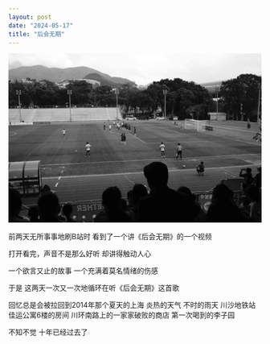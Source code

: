```yaml
---
layout: post
date: "2024-05-17"
title: "后会无期"
---
```


<img alt="Pitch" src="/assets/posts/pitch.jpg" class="post-image black"/>

前两天无所事事地刷B站时
看到了一个讲《后会无期》的一个视频

打开看完，声音不是那么好听
却讲得触动人心

一个欲言又止的故事
一个充满着莫名情绪的伤感

于是
这两天一次又一次地循环在听《后会无期》这首歌

回忆总是会被拉回到2014年那个夏天的上海
炎热的天气
不时的雨天
川沙地铁站
佳运公寓6楼的房间
川环南路上的一家家破败的商店
第一次喝到的李子园

不知不觉
十年已经过去了

